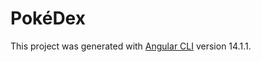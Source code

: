 # PokéDex

This project was generated with [Angular CLI](https://github.com/angular/angular-cli) version 14.1.1.
